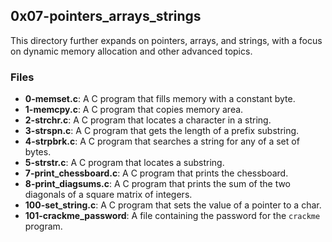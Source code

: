 ## 0x07-pointers_arrays_strings

This directory further expands on pointers, arrays, and strings, with a focus on dynamic memory allocation and other advanced topics.

### Files
- **0-memset.c**: A C program that fills memory with a constant byte.
- **1-memcpy.c**: A C program that copies memory area.
- **2-strchr.c**: A C program that locates a character in a string.
- **3-strspn.c**: A C program that gets the length of a prefix substring.
- **4-strpbrk.c**: A C program that searches a string for any of a set of bytes.
- **5-strstr.c**: A C program that locates a substring.
- **7-print_chessboard.c**: A C program that prints the chessboard.
- **8-print_diagsums.c**: A C program that prints the sum of the two diagonals of a square matrix of integers.
- **100-set_string.c**: A C program that sets the value of a pointer to a char.
- **101-crackme_password**: A file containing the password for the `crackme` program.
